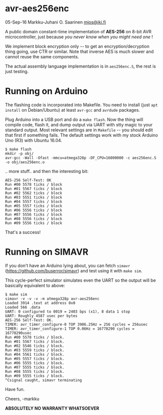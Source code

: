 avr-aes256enc
=============

05-Sep-16  Markku-Juhani O. Saarinen <mjos@iki.fi>

A public domain constant-time implementation of **AES-256** on 8-bit 
AVR microcontroller, just because *you never know when you might need one* !

We implement block encryption only -- to get an encryption/decryption thing 
going, use CTR or similar. Note that inverse AES is much slower and cannot
reuse the same components.

The actual assembly language implementation is in `aes256enc.S`, the
rest is just testing.

# Running on Arduino

The flashing code is incorporated into Makefile. You need to install 
(just `apt install` on Debian/Ubuntu) at least `avr-gcc` and `avrdude` 
packages. 

Plug Arduino into a USB port and do a `make flash`. Now the thing will compile 
code, flash it, and dump output via UART with stty magic to your standard 
output. Most relevant settings are in `Makefile` -- you should edit that
first if something fails. The default settings work with my stock Arduino Uno 
(R3) with Ubuntu 16.04.

```
$ make flash
mkdir -p obj/
avr-gcc -Wall -Ofast -mmcu=atmega328p -DF_CPU=16000000 -c aes256enc.S -o obj/aes256enc.o
```
.. more stuff.. and then the interesting bit:
```
AES-256 Self-Test: OK
Run #00 5578 ticks / block
Run #01 5567 ticks / block
Run #02 5562 ticks / block
Run #03 5551 ticks / block
Run #04 5557 ticks / block
Run #05 5557 ticks / block
Run #06 5556 ticks / block
Run #07 5556 ticks / block
Run #08 5556 ticks / block
Run #09 5556 ticks / block
```
That's a success!

# Running on SIMAVR

If you don't have an Arduino lying about, you can fetch
`simavr` (https://github.com/buserror/simavr) and test using it with
`make sim`.

This cycle-perfect simulator simulates even the UART so the output will be
basically equivalent to above:
```
$ make sim
simavr -v -v -v -m atmega328p avr-aes256enc
Loaded 3914 .text at address 0x0
Loaded 566 .data
UART: 0 configured to 0019 = 2403 bps (x1), 8 data 1 stop
UART: Roughly 4587 usec per bytes
AES-256 Self-Test: OK.
TIMER: avr_timer_configure-0 TOP 3906.25Hz = 256 cycles = 256usec
TIMER: avr_timer_configure-1 TOP 0.06Hz = 16778290 cycles = 16778290usec
Run #00 5578 ticks / block.
Run #01 5567 ticks / block.
Run #02 5546 ticks / block.
Run #03 5559 ticks / block.
Run #04 5561 ticks / block.
Run #05 5557 ticks / block.
Run #06 5555 ticks / block.
Run #07 5555 ticks / block.
Run #08 5555 ticks / block.
Run #09 5555 ticks / block.
^Csignal caught, simavr terminating
```

Have fun.

Cheers, -markku

**ABSOLUTELY NO WARRANTY WHATSOEVER**

